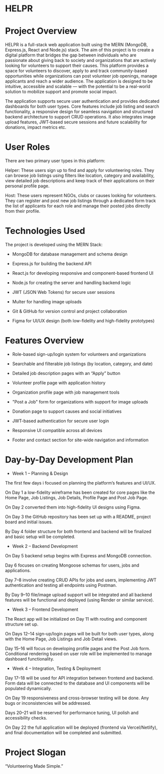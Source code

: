 # HELPR
# Project Overview
HELPR is a full-stack web application built using the MERN (MongoDB, Express.js, React and Node.js) stack. The aim of this project is to create a digital platform that bridges the gap between individuals who are passionate about giving back to society and organizations that are actively looking for volunteers to support their causes. This platform provides a space for volunteers to discover, apply to and track community-based opportunities while organizations can post volunteer job openings, manage applicants and reach a wider audience. The application is designed to be intuitive, accessible and scalable — with the potential to be a real-world solution to mobilize support and promote social impact.

The application supports secure user authentication and provides dedicated dashboards for both user types. Core features include job listing and search functionality, a responsive design for seamless navigation and structured backend architecture to support CRUD operations. It also integrates image upload features, JWT-based secure sessions and future scalability for donations, impact metrics etc.

# User Roles
There are two primary user types in this platform:

Helper: These users sign up to find and apply for volunteering roles. They can browse job listings using filters like location, category and availability, view detailed job descriptions and keep track of their applications on their personal profile page.

Host: These users represent NGOs, clubs or causes looking for volunteers. They can register and post new job listings through a dedicated form track the list of applicants for each role and manage their posted jobs directly from their profile.

# Technologies Used
The project is developed using the MERN Stack:

- MongoDB for database management and schema design

- Express.js for building the backend API

- React.js for developing responsive and component-based frontend UI

- Node.js for creating the server and handling backend logic

- JWT (JSON Web Tokens) for secure user sessions

- Multer for handling image uploads

- Git & GitHub for version control and project collaboration

- Figma for UI/UX design (both low-fidelity and high-fidelity prototypes)

# Features Overview
- Role-based sign-up/login system for volunteers and organizations

- Searchable and filterable job listings (by location, category, and date)

- Detailed job description pages with an “Apply” button

- Volunteer profile page with application history

- Organization profile page with job management tools

- "Post a Job" form for organizations with support for image uploads

- Donation page to support causes and social initiatives

- JWT-based authentication for secure user login

- Responsive UI compatible across all devices

- Footer and contact section for site-wide navigation and information

# Day-by-Day Development Plan

- Week 1 – Planning & Design

The first few days i focused on planning the platform’s features and UI/UX. 

On Day 1 a low-fidelity wireframe has been created for core pages like the Home Page, Job Listings, Job Details, Profile Page and Post Job Page. 

On Day 2 converted them into high-fidelity UI designs using Figma. 

On Day 3 the GitHub repository has been set up with a README, project board and initial issues. 

By Day 4 folder structure for both frontend and backend will be finalized and basic setup will be completed.

- Week 2 – Backend Development

On Day 5 backend setup begins with Express and MongoDB connection. 

Day 6 focuses on creating Mongoose schemas for users, jobs and applications. 

Day 7–8 involve creating CRUD APIs for jobs and users, implementing JWT authentication and testing all endpoints using Postman. 

By Day 9–10 file/image upload support will be integrated and all backend features will be functional and deployed (using Render or similar service).

- Week 3 – Frontend Development

The React app will be initialized on Day 11 with routing and component structure set up. 

On Days 12–14 sign-up/login pages will be built for both user types, along with the Home Page, Job Listings and Job Detail views. 

Day 15–16 will focus on developing profile pages and the Post Job form. Conditional rendering based on user role will be implemented to manage dashboard functionality.

- Week 4 – Integration, Testing & Deployment

Day 17–18 will be used for API integration between frontend and backend. Form data will be connected to the database and UI components will be populated dynamically. 

On Day 19 responsiveness and cross-browser testing will be done. Any bugs or inconsistencies will be addressed. 

Days 20–21 will be reserved for performance tuning, UI polish and accessibility checks. 

On Day 22 the full application will be deployed (frontend via Vercel/Netlify), and final documentation will be completed and submitted.


# Project Slogan

“Volunteering Made Simple.”

